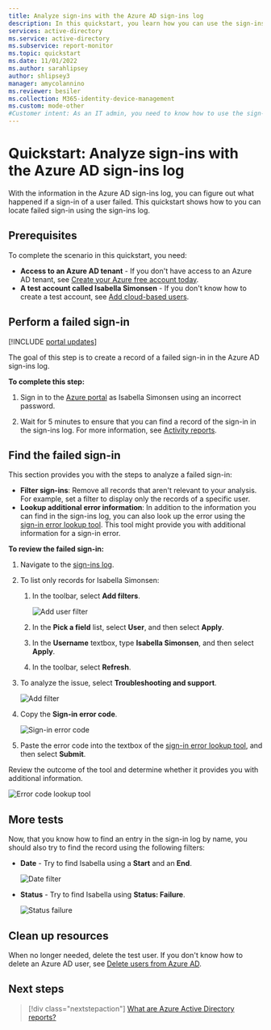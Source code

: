 ```yaml
---
title: Analyze sign-ins with the Azure AD sign-ins log
description: In this quickstart, you learn how you can use the sign-ins log to determine the reason for a failed sign-in to Azure AD.
services: active-directory
ms.service: active-directory
ms.subservice: report-monitor
ms.topic: quickstart
ms.date: 11/01/2022
ms.author: sarahlipsey
author: shlipsey3
manager: amycolannino
ms.reviewer: besiler
ms.collection: M365-identity-device-management
ms.custom: mode-other
#Customer intent: As an IT admin, you need to know how to use the sign-ins log so that you can fix sign-in issues.
---
```

# Quickstart: Analyze sign-ins with the Azure AD sign-ins log 

With the information in the Azure AD sign-ins log, you can figure out what happened if a sign-in of a user failed. This quickstart shows how to you can locate failed sign-in using the sign-ins log.


## Prerequisites

To complete the scenario in this quickstart, you need:

- **Access to an Azure AD tenant** - If you don't have access to an Azure AD tenant, see [Create your Azure free account today](https://azure.microsoft.com/free/?WT.mc_id=A261C142F). 
- **A test account called Isabella Simonsen** - If you don't know how to create a test account, see [Add cloud-based users](../fundamentals/add-users-azure-active-directory.md#add-a-new-user).

## Perform a failed sign-in

[!INCLUDE [portal updates](~/articles/active-directory/includes/portal-update.md)]

The goal of this step is to create a record of a failed sign-in in the Azure AD sign-ins log.

**To complete this step:**

1. Sign in to the [Azure portal](https://portal.azure.com) as Isabella Simonsen using an incorrect password.

2. Wait for 5 minutes to ensure that you can find a record of the sign-in in the sign-ins log. For more information, see [Activity reports](reference-reports-latencies.md#activity-reports).



## Find the failed sign-in

This section provides you with the steps to analyze a failed sign-in:

- **Filter sign-ins**: Remove all records that aren't relevant to your analysis. For example, set a filter to display only the records of a specific user.
- **Lookup additional error information**: In addition to the information you can find in the sign-ins log, you can also look up the error using the [sign-in error lookup tool](https://login.microsoftonline.com/error). This tool might provide you with additional information for a sign-in error. 


**To review the failed sign-in:**

1. Navigate to the [sign-ins log](https://portal.azure.com/#blade/Microsoft_AAD_IAM/ActiveDirectoryMenuBlade/SignIns).

2. To list only records for Isabella Simonsen:

    1. In the toolbar, select **Add filters**.
    
       ![Add user filter](./media/quickstart-analyze-sign-in/add-filters.png)

    1. In the **Pick a field** list, select **User**, and then select **Apply**.

    1. In the **Username** textbox, type **Isabella Simonsen**, and then select **Apply**.

    1. In the toolbar, select **Refresh**.

3. To analyze the issue, select **Troubleshooting and support**.

    ![Add filter](./media/quickstart-analyze-sign-in/troubleshooting-and-support.png)

4. Copy the **Sign-in error code**.

    ![Sign-in error code](./media/quickstart-analyze-sign-in/sign-in-error-code.png)   


5. Paste the error code into the textbox of the [sign-in error lookup tool](https://login.microsoftonline.com/error), and then select **Submit**.

Review the outcome of the tool and determine whether it provides you with additional information.

![Error code lookup tool](./media/concept-all-sign-ins/error-code-lookup-tool.png)


## More tests

Now, that you know how to find an entry in the sign-in log by name, you should also try to find the record using the following filters:

- **Date** - Try to find Isabella using a **Start** and an **End**.

    ![Date filter](./media/quickstart-analyze-sign-in/start-and-end-filter.png)

- **Status** - Try to find Isabella using **Status: Failure**.

    ![Status failure](./media/quickstart-analyze-sign-in/status-failure.png)




## Clean up resources

When no longer needed, delete the test user. If you don't know how to delete an Azure AD user, see [Delete users from Azure AD](../fundamentals/add-users-azure-active-directory.md#delete-a-user).

## Next steps

> [!div class="nextstepaction"]
> [What are Azure Active Directory reports?](overview-reports.md)
